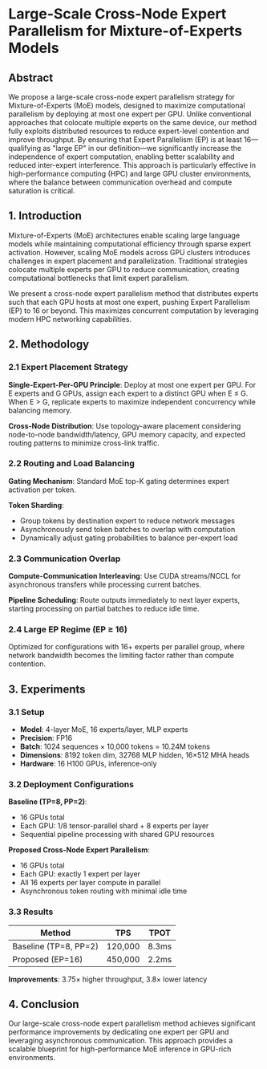 # Large-Scale Cross-Node Expert Parallelism for Mixture-of-Experts Models

## Abstract

We propose a large-scale cross-node expert parallelism strategy for Mixture-of-Experts (MoE) models, designed to maximize computational parallelism by deploying at most one expert per GPU. Unlike conventional approaches that colocate multiple experts on the same device, our method fully exploits distributed resources to reduce expert-level contention and improve throughput. By ensuring that Expert Parallelism (EP) is at least 16—qualifying as "large EP" in our definition—we significantly increase the independence of expert computation, enabling better scalability and reduced inter-expert interference. This approach is particularly effective in high-performance computing (HPC) and large GPU cluster environments, where the balance between communication overhead and compute saturation is critical.

## 1. Introduction

Mixture-of-Experts (MoE) architectures enable scaling large language models while maintaining computational efficiency through sparse expert activation. However, scaling MoE models across GPU clusters introduces challenges in expert placement and parallelization. Traditional strategies colocate multiple experts per GPU to reduce communication, creating computational bottlenecks that limit expert parallelism.

We present a cross-node expert parallelism method that distributes experts such that each GPU hosts at most one expert, pushing Expert Parallelism (EP) to 16 or beyond. This maximizes concurrent computation by leveraging modern HPC networking capabilities.

## 2. Methodology

### 2.1 Expert Placement Strategy

**Single-Expert-Per-GPU Principle**: Deploy at most one expert per GPU. For E experts and G GPUs, assign each expert to a distinct GPU when E ≤ G. When E > G, replicate experts to maximize independent concurrency while balancing memory.

**Cross-Node Distribution**: Use topology-aware placement considering node-to-node bandwidth/latency, GPU memory capacity, and expected routing patterns to minimize cross-link traffic.

### 2.2 Routing and Load Balancing

**Gating Mechanism**: Standard MoE top-K gating determines expert activation per token.

**Token Sharding**: 
- Group tokens by destination expert to reduce network messages
- Asynchronously send token batches to overlap with computation
- Dynamically adjust gating probabilities to balance per-expert load

### 2.3 Communication Overlap

**Compute-Communication Interleaving**: Use CUDA streams/NCCL for asynchronous transfers while processing current batches.

**Pipeline Scheduling**: Route outputs immediately to next layer experts, starting processing on partial batches to reduce idle time.

### 2.4 Large EP Regime (EP ≥ 16)

Optimized for configurations with 16+ experts per parallel group, where network bandwidth becomes the limiting factor rather than compute contention.

## 3. Experiments

### 3.1 Setup
- **Model**: 4-layer MoE, 16 experts/layer, MLP experts
- **Precision**: FP16
- **Batch**: 1024 sequences × 10,000 tokens = 10.24M tokens
- **Dimensions**: 8192 token dim, 32768 MLP hidden, 16×512 MHA heads
- **Hardware**: 16 H100 GPUs, inference-only

### 3.2 Deployment Configurations

**Baseline (TP=8, PP=2)**:
- 16 GPUs total
- Each GPU: 1/8 tensor-parallel shard + 8 experts per layer
- Sequential pipeline processing with shared GPU resources

**Proposed Cross-Node Expert Parallelism**:
- 16 GPUs total
- Each GPU: exactly 1 expert per layer
- All 16 experts per layer compute in parallel
- Asynchronous token routing with minimal idle time

### 3.3 Results
| Method | TPS | TPOT |
|--------|-----|------|
| Baseline (TP=8, PP=2) | 120,000 | 8.3ms |
| Proposed (EP=16) | 450,000 | 2.2ms |

**Improvements**: 3.75× higher throughput, 3.8× lower latency

## 4. Conclusion

Our large-scale cross-node expert parallelism method achieves significant performance improvements by dedicating one expert per GPU and leveraging asynchronous communication. This approach provides a scalable blueprint for high-performance MoE inference in GPU-rich environments.